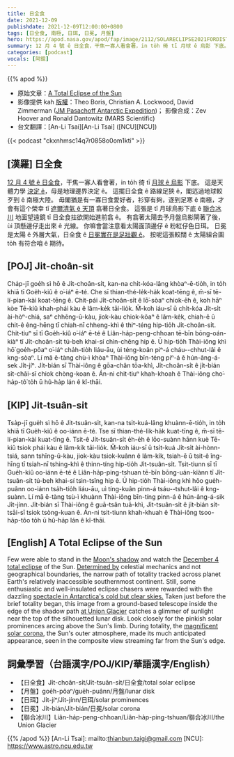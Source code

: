 ```yaml
---
title: 日全食
date: 2021-12-09
publishdate: 2021-12-09T12:00:00+0800
tags: [日全食, 南極, 日珥, 日冕, 月盤]
hero: https://apod.nasa.gov/apod/fap/image/2112/SOLARECLIPSE2021FORDISTROHighRes1024.jpg
summary: 12 月 4 號 ê 日全食，干焦一寡人看會著，in to̍h 徛 tī 月球 ê 烏影 下底。 這是天體力學 決定 ê，毋是地理邊界決定 ê。
categories: [podcast]
vocals: [阿錕]
---
```


{{% apod %}}

- 原始文章：[A Total Eclipse of the Sun](https://apod.nasa.gov/apod/ap211209.html)
- 影像提供 kah [版權][copyright]：Theo Boris, Christian A. Lockwood, David Zimmerman ([JM Pasachoff Antarctic Expedition](https://sites.williams.edu/eclipse/2021-december-04-total-eclipse/))；
影像合成：Zev Hoover and Ronald Dantowitz (MARS Scientific)
- 台文翻譯：[An-Li Tsai][An-Li Tsai] ([NCU][NCU])

{{< podcast "ckxnhmsc14q7r0858o0om1kti" >}}

## [漢羅] 日全食
[12 月 4 號 ê 日全食][December 4 total eclipse]，干焦一寡人看會著，in to̍h 徛 tī [月球 ê 烏影][Moon's shadow] 下底。
這是天體力學 [決定 ê][Determined by]，毋是地理邊界決定 ê。
這擺日全食 ê 路線足狹 ê，閣迒過地球較歹到 ê 南極大陸。
毋閣猶是有一寡日食愛好者，衫穿有夠，逐到足寒 ê 南極，才會有這个榮幸 tī [遮爾清氣 ê 天頂][spectacle in Antarctica's cold but clear skies.] 翕著日全食。
這張是 tī 月球烏影下底 ê [聯合冰川][at Union Glacier] 地面望遠鏡 tī 日全食拄欲開始進前翕 ê。
有翕著太陽去予月盤烏影閘著了後，ùi 頂懸邊仔走出來 ê 光線。
你嘛會當注意看太陽面頂邊仔 ê 粉紅仔色日珥。
日冕是太陽 ê 外層大氣，日全食 ê [日冕實在是足壯觀 ê][magnificent solar corona t]。
按呢這張較闊 ê 太陽組合圖 to̍h 有符合咱 ê 期待。



## [POJ] Ji̍t-choân-si̍t
Cha̍p-jī goe̍h sì hō ê Ji̍t-choân-si̍t, kan-na chi̍t-kóa-lâng khòaⁿ-ē-tio̍h, in to̍h khiā tī Goe̍h-kiû ê o͘-iáⁿ ē-té.
Che sī thian-thé-le̍k-ha̍k koat-tēng ê, m̄-sī tē-lí-pian-kài koat-tēng ê.
Chit-pái Ji̍t-choân-si̍t ê lō͘-sòaⁿ chiok-e̍h ê, koh hāⁿ kòe Tē-kiû khah-phái kàu ê lâm-ke̍k tāi-lio̍k.
M̄-koh iáu-sī ū chi̍t-kóa Ji̍t-si̍t ài-hòⁿ-chiá, saⁿ chhēng-ū-kàu, jiok-kàu chiok-kôaⁿ ê lâm-ke̍k, chiah-ē ū chit-ê êng-hēng tī chiah-nī chheng-khì ê thiⁿ-téng hip-tio̍h Ji̍t-choân-si̍t.
Chit-tiuⁿ sī tī Goe̍h-kiû o͘-iáⁿ ē-té ê Liân-ha̍p-peng-chhoan tē-bīn bōng-oán-kiàⁿ tī Ji̍t-choân-si̍t tú-beh khai-sí chìn-chêng hip ê.
Ū hip-tio̍h Thài-iông khì hō͘ goe̍h-pôaⁿ o͘-iáⁿ cha̍h-tio̍h liáu-āu, ùi téng-koân piⁿ-á cháu--chhut-lâi ê kng-sòaⁿ.
Lí mā ē-tàng chù-ì khòaⁿ Thài-iông bīn-téng piⁿ-á ê hún-âng-á-sek Ji̍t-jíⁿ.
Ji̍t-bián sī Thài-iông ê gōa-chân tōa-khì, Ji̍t-choân-si̍t ê ji̍t-bián si̍t-chāi-sī chiok chòng-koan ê.
Án-ni chit-tiuⁿ khah-khoah ê Thài-iông cho͘-ha̍p-tô͘ to̍h ū hû-ha̍p lán ê kî-thāi.

## [KIP] Ji̍t-tsuân-si̍t
Tsa̍p-jī gue̍h sì hō ê Ji̍t-tsuân-si̍t, kan-na tsi̍t-kuá-lâng khuànn-ē-tio̍h, in to̍h khiā tī Gue̍h-kiû ê oo-iánn ē-té.
Tse sī thian-thé-li̍k-ha̍k kuat-tīng ê, m̄-sī tē-lí-pian-kài kuat-tīng ê.
Tsit-ê Ji̍t-tsuân-si̍t e̍h-e̍h ê lōo-suànn hānn kuè Tē-kiû tsiok phái kàu ê lâm-ki̍k tāi-lio̍k.
M̄-koh iáu-sī ū tsi̍t-kuá Ji̍t-si̍t ài-hònn-tsiá, sann tshīng-ū-kàu, jiok-kàu tsiok-kuânn ê lâm-ki̍k, tsiah-ē ū tsit-ê îng-hīng tī tsiah-nī tshing-khì ê thinn-tíng hip-tio̍h Ji̍t-tsuân-si̍t.
Tsit-tiunn sī tī Gue̍h-kiû oo-iánn ē-té ê Liân-ha̍p-ping-tshuan tē-bīn bōng-uán-kiànn tī Ji̍t-tsuân-si̍t tú-beh khai-sí tsìn-tsîng hip ê.
Ū hip-tio̍h Thài-iông khì hōo gue̍h-puânn oo-iánn tsa̍h-tio̍h liáu-āu, uì tíng-kuân pinn-á tsáu--tshut-lâi ê kng-suànn.
Lí mā ē-tàng tsù-ì khuànn Thài-iông bīn-tíng pinn-á ê hún-âng-á-sik Ji̍t-jínn.
Ji̍t-bián sī Thài-iông ê guā-tsân tuā-khì, Ji̍t-tsuân-si̍t ê ji̍t-bián si̍t-tsāi-sī tsiok tsòng-kuan ê.
Án-ni tsit-tiunn khah-khuah ê Thài-iông tsoo-ha̍p-tôo to̍h ū hû-ha̍p lán ê kî-thāi.

## [English] A Total Eclipse of the Sun
Few were able to stand in the [Moon's shadow][Moon's shadow] and watch the [December 4 total eclipse][December 4 total eclipse] of the Sun.
[Determined by][Determined by] celestial mechanics and not geographical boundaries, the narrow path of totality tracked across planet Earth's relatively inaccessible southernmost continent.
Still, some enthusiastic and well-insulated eclipse chasers were rewarded with the dazzling [spectacle in Antarctica's cold but clear skies.][spectacle in Antarctica's cold but clear skies.] Taken just before the brief totality began, this image from a ground-based telescope inside the edge of the shadow path [at Union Glacier][at Union Glacier] catches a glimmer of sunlight near the top of the silhouetted lunar disk.
Look closely for the pinkish solar prominences arcing above the Sun's limb.
During totality, the [magnificent solar corona][magnificent solar corona e], the Sun's outer atmosphere, made its much anticipated appearance, seen in the composite view streaming far from the Sun's edge.


## 詞彙學習（台語漢字/POJ/KIP/華語漢字/English）
- 【日全食】Ji̍t-choân-si̍t/Ji̍t-tsuân-si̍t/日全食/total solar eclipse
- 【月盤】goe̍h-pôaⁿ/gue̍h-puânn/月盤/lunar disk
- 【日珥】Ji̍t-jíⁿ/Ji̍t-jínn/日珥/solar prominences
- 【日冕】Ji̍t-bián/Ji̍t-bián/日冕/solar corona
- 【聯合冰川】Liân-ha̍p-peng-chhoan/Liân-ha̍p-ping-tshuan/聯合冰川/the Union Glacier


{{% /apod %}}
[An-Li Tsai]: mailto:thianbun.taigi@gmail.com
[NCU]: https://www.astro.ncu.edu.tw

[copyright]: https://apod.nasa.gov/apod/fap/lib/about_apod.html#srapply

[Moon's shadow]:https://twitter.com/NASA_Astronauts/status/1467235471440977928/photo/1
[December 4 total eclipse]:https://www.youtube.com/watch?v=J04GFN2Pq1w
[Determined by]:https://www.nasa.gov/content/dec-4-2021-eclipse
[spectacle in Antarctica's cold but clear skies.]:https://www.youtube.com/watch?v=2eD-e-kXwiI
[at Union Glacier]:https://www.youtube.com/watch?v=K77Vm22oxi8
[magnificent solar corona e]:https://apod.nasa.gov/apod/ap210107.html
[magnificent solar corona t]:https://apod.tw/daily/20210107/
